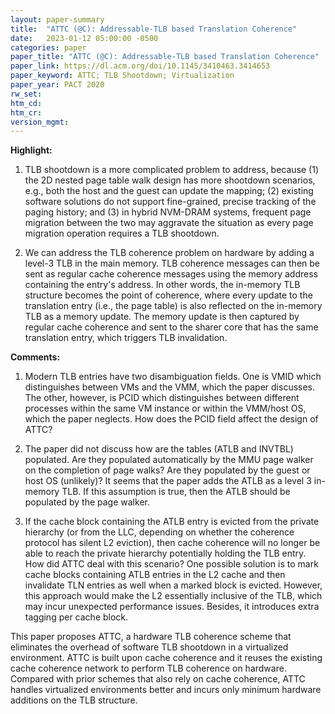 ```yaml
---
layout: paper-summary
title:  "ATTC (@C): Addressable-TLB based Translation Coherence"
date:   2023-01-12 05:00:00 -0500
categories: paper
paper_title: "ATTC (@C): Addressable-TLB based Translation Coherence"
paper_link: https://dl.acm.org/doi/10.1145/3410463.3414653
paper_keyword: ATTC; TLB Shootdown; Virtualization
paper_year: PACT 2020
rw_set:
htm_cd:
htm_cr:
version_mgmt:
---
```


**Highlight:**

1. TLB shootdown is a more complicated problem to address, because (1) the 2D nested page table walk design has more 
shootdown scenarios, e.g., both the host and the guest can update the mapping; (2) existing software solutions 
do not support fine-grained, precise tracking of the paging history; and (3) in hybrid NVM-DRAM systems, frequent
page migration between the two may aggravate the situation as every page migration operation requires a TLB shootdown.

2. We can address the TLB coherence problem on hardware by adding a level-3 TLB in the main memory. TLB coherence 
messages can then be sent as regular cache coherence messages using the memory address containing the entry's 
address. In other words, the in-memory TLB structure becomes the point of coherence, where every update to the 
translation entry (i.e., the page table) is also reflected on the in-memory TLB as a memory update. The 
memory update is then captured by regular cache coherence and sent to the sharer core that has the same 
translation entry, which triggers TLB invalidation.

**Comments:**

1. Modern TLB entries have two disambiguation fields. One is VMID which distinguishes between VMs and the 
VMM, which the paper discusses. The other, however, is PCID which distinguishes between different processes 
within the same VM instance or within the VMM/host OS, which the paper neglects. How does the PCID field
affect the design of ATTC?

2. The paper did not discuss how are the tables (ATLB and INVTBL) populated. Are they populated automatically by 
the MMU page walker on the completion of page walks? Are they populated by the guest or host OS (unlikely)?
It seems that the paper adds the ATLB as a level 3 in-memory TLB. If this assumption is true, then the ATLB
should be populated by the page walker.

3. If the cache block containing the ATLB entry is evicted from the private hierarchy (or from the LLC, depending
on whether the coherence protocol has silent L2 eviction), then cache coherence will no longer be able to reach the 
private hierarchy potentially holding the TLB entry. How did ATTC deal with this scenario? 
One possible solution is to mark cache blocks containing ATLB entries in the L2 cache and then invalidate 
TLN entries as well when a marked block is evicted. However, this approach would make the L2 essentially
inclusive of the TLB, which may incur unexpected performance issues. Besides, it introduces extra tagging per 
cache block.

This paper proposes ATTC, a hardware TLB coherence scheme that eliminates the overhead of software TLB shootdown
in a virtualized environment. ATTC is built upon cache coherence and it reuses the existing cache coherence network
to perform TLB coherence on hardware. Compared with prior schemes that also rely on cache coherence, ATTC handles 
virtualized environments better and incurs only minimum hardware additions on the TLB structure.
